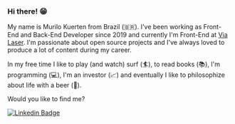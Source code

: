 
### Hi there! 😁

My name is Murilo Kuerten from Brazil (🇧🇷). I've been working as Front-End and Back-End Developer since 2019 and currently I'm Front-End at [Via Laser](https://www.vialaserdepilacao.com.br/). I'm passionate about open source projects and I've always loved to produce a lot of content during my career.

In my free time I like to play (and watch) surf (:surfer:), to read books (📚), I'm programming (:computer:), 
I'm an investor (:chart_with_upwards_trend:) and eventually I like to philosophize about life with a beer (🍺).

Would you like to find me?

[![Linkedin Badge](https://img.shields.io/badge/-LinkedIn-blue?style=flat-square&logo=Linkedin&logoColor=white&link=https://www.linkedin.com/in/murilo-kuerten-de-lima-59050418a/)](https://www.linkedin.com/in/murilo-kuerten-de-lima-59050418a/)
